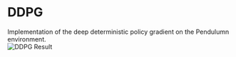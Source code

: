 # DDPG
Implementation of the deep deterministic policy gradient on the Pendulumn environment.   
![DDPG Result](https://user-images.githubusercontent.com/32295763/74264786-2e905500-4cf9-11ea-8ed2-8cd743df1260.png)
